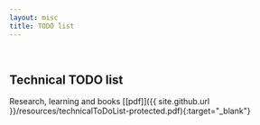 ```yaml
---
layout: misc
title: TODO list
---
```

<br/>

## Technical TODO list

Research, learning and books [[pdf]]({{ site.github.url }}/resources/technicalToDoList-protected.pdf){:target="_blank"}
